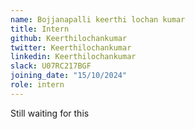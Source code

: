```yaml
---
name: Bojjanapalli keerthi lochan kumar
title: Intern
github: Keerthilochankumar
twitter: Keerthilochankumar
linkedin: Keerthilochankumar
slack: U07RC217BGF
joining_date: "15/10/2024"
role: intern
---
```


Still waiting for this
